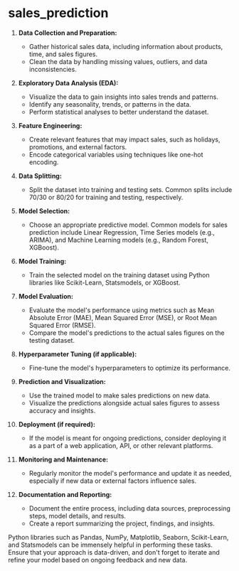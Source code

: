 # sales_prediction

1. **Data Collection and Preparation:**
   - Gather historical sales data, including information about products, time, and sales figures.
   - Clean the data by handling missing values, outliers, and data inconsistencies.

2. **Exploratory Data Analysis (EDA):**
   - Visualize the data to gain insights into sales trends and patterns.
   - Identify any seasonality, trends, or patterns in the data.
   - Perform statistical analyses to better understand the dataset.

3. **Feature Engineering:**
   - Create relevant features that may impact sales, such as holidays, promotions, and external factors.
   - Encode categorical variables using techniques like one-hot encoding.
   
4. **Data Splitting:**
   - Split the dataset into training and testing sets. Common splits include 70/30 or 80/20 for training and testing, respectively.

5. **Model Selection:**
   - Choose an appropriate predictive model. Common models for sales prediction include Linear Regression, Time Series models (e.g., ARIMA), and Machine Learning models (e.g., Random Forest, XGBoost).

6. **Model Training:**
   - Train the selected model on the training dataset using Python libraries like Scikit-Learn, Statsmodels, or XGBoost.

7. **Model Evaluation:**
   - Evaluate the model's performance using metrics such as Mean Absolute Error (MAE), Mean Squared Error (MSE), or Root Mean Squared Error (RMSE).
   - Compare the model's predictions to the actual sales figures on the testing dataset.

8. **Hyperparameter Tuning (if applicable):**
   - Fine-tune the model's hyperparameters to optimize its performance.

9. **Prediction and Visualization:**
   - Use the trained model to make sales predictions on new data.
   - Visualize the predictions alongside actual sales figures to assess accuracy and insights.

10. **Deployment (if required):**
    - If the model is meant for ongoing predictions, consider deploying it as a part of a web application, API, or other relevant platforms.

11. **Monitoring and Maintenance:**
    - Regularly monitor the model's performance and update it as needed, especially if new data or external factors influence sales.

12. **Documentation and Reporting:**
    - Document the entire process, including data sources, preprocessing steps, model details, and results.
    - Create a report summarizing the project, findings, and insights.

Python libraries such as Pandas, NumPy, Matplotlib, Seaborn, Scikit-Learn, and Statsmodels can be immensely helpful in performing these tasks. Ensure that your approach is data-driven, and don't forget to iterate and refine your model based on ongoing feedback and new data.
